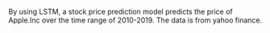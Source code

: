 By using LSTM, a stock price prediction model predicts the price of Apple.Inc over the time range of 2010-2019.
The data is from yahoo finance.

